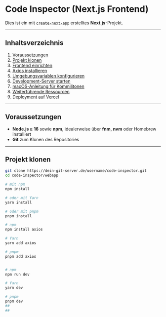 # Code Inspector (Next.js Frontend)

Dies ist ein mit [`create-next-app`](https://nextjs.org/docs/app/api-reference/cli/create-next-app) erstelltes **Next.js**-Projekt.

---

## Inhaltsverzeichnis

1. [Voraussetzungen](#voraussetzungen)  
2. [Projekt klonen](#projekt-klonen)  
3. [Frontend einrichten](#frontend-einrichten)  
4. [Axios installieren](#axios-installieren)  
5. [Umgebungsvariablen konfigurieren](#umgebungsvariablen-konfigurieren)  
6. [Development-Server starten](#development-server-starten)  
7. [macOS-Anleitung für Kommilitonen](#macos-anleitung-für-commilitonen)  
8. [Weiterführende Ressourcen](#weiterführende-ressourcen)  
9. [Deployment auf Vercel](#deployment-auf-vercel)  

---

## Voraussetzungen

- **Node.js ≥ 16** sowie **npm**, idealerweise über **fnm**, **nvm** oder Homebrew installiert  
- **Git** zum Klonen des Repositories  

---

## Projekt klonen

```bash
git clone https://dein-git-server.de/username/code-inspector.git
cd code-inspector/webapp

# mit npm
npm install

# oder mit Yarn
yarn install

# oder mit pnpm
pnpm install

# npm
npm install axios

# Yarn
yarn add axios

# pnpm
pnpm add axios


# npm
npm run dev

# Yarn
yarn dev

# pnpm
pnpm dev
##
##

